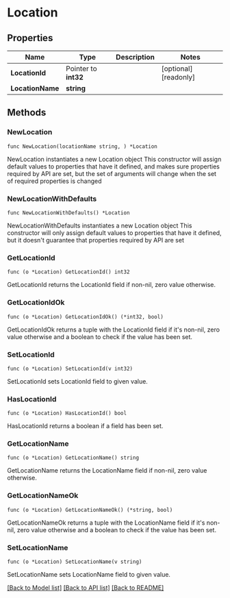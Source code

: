 # Location

## Properties

Name | Type | Description | Notes
------------ | ------------- | ------------- | -------------
**LocationId** | Pointer to **int32** |  | [optional] [readonly] 
**LocationName** | **string** |  | 

## Methods

### NewLocation

`func NewLocation(locationName string, ) *Location`

NewLocation instantiates a new Location object
This constructor will assign default values to properties that have it defined,
and makes sure properties required by API are set, but the set of arguments
will change when the set of required properties is changed

### NewLocationWithDefaults

`func NewLocationWithDefaults() *Location`

NewLocationWithDefaults instantiates a new Location object
This constructor will only assign default values to properties that have it defined,
but it doesn't guarantee that properties required by API are set

### GetLocationId

`func (o *Location) GetLocationId() int32`

GetLocationId returns the LocationId field if non-nil, zero value otherwise.

### GetLocationIdOk

`func (o *Location) GetLocationIdOk() (*int32, bool)`

GetLocationIdOk returns a tuple with the LocationId field if it's non-nil, zero value otherwise
and a boolean to check if the value has been set.

### SetLocationId

`func (o *Location) SetLocationId(v int32)`

SetLocationId sets LocationId field to given value.

### HasLocationId

`func (o *Location) HasLocationId() bool`

HasLocationId returns a boolean if a field has been set.

### GetLocationName

`func (o *Location) GetLocationName() string`

GetLocationName returns the LocationName field if non-nil, zero value otherwise.

### GetLocationNameOk

`func (o *Location) GetLocationNameOk() (*string, bool)`

GetLocationNameOk returns a tuple with the LocationName field if it's non-nil, zero value otherwise
and a boolean to check if the value has been set.

### SetLocationName

`func (o *Location) SetLocationName(v string)`

SetLocationName sets LocationName field to given value.



[[Back to Model list]](../README.md#documentation-for-models) [[Back to API list]](../README.md#documentation-for-api-endpoints) [[Back to README]](../README.md)


